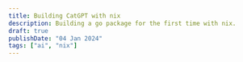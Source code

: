 ```yaml
---
title: Building CatGPT with nix
description: Building a go package for the first time with nix.
draft: true
publishDate: "04 Jan 2024"
tags: ["ai", "nix"]
---
```

